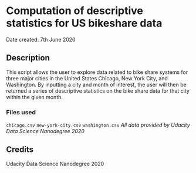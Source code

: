 # Computation of descriptive statistics for US bikeshare data
Date created: 7th June 2020

## Description
This script allows the user to explore data related to bike share systems for three major cities in the United States  Chicago, New York City, and Washington. By inputting a city and month of interest, the user will then be returned a series of descriptive statistics on the bike share data for that city within the given month. 

### Files used
`chicago.csv`
`new-york-city.csv`
`washington.csv`
*All data provided by Udacity Data Science Nanodegree 2020*

## Credits
Udacity Data Science Nanodegree 2020
